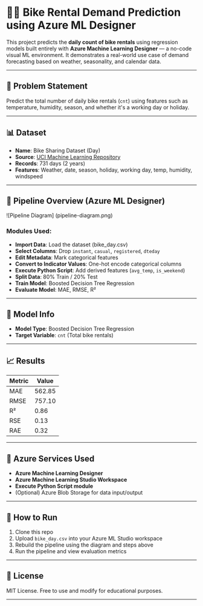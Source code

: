 # 🚴‍♂️ Bike Rental Demand Prediction using Azure ML Designer

This project predicts the **daily count of bike rentals** using regression models built entirely with **Azure Machine Learning Designer** — a no-code visual ML environment. It demonstrates a real-world use case of demand forecasting based on weather, seasonality, and calendar data.

---

## 📌 Problem Statement

Predict the total number of daily bike rentals (`cnt`) using features such as temperature, humidity, season, and whether it's a working day or holiday.

---

## 📊 Dataset

- **Name**: Bike Sharing Dataset (Day)
- **Source**: [UCI Machine Learning Repository](https://archive.ics.uci.edu/ml/datasets/Bike+Sharing+Dataset)
- **Records**: 731 days (2 years)
- **Features**: Weather, date, season, holiday, working day, temp, humidity, windspeed

---

## 🧪 Pipeline Overview (Azure ML Designer)

![Pipeline Diagram] (pipeline-diagram.png)

### Modules Used:
- **Import Data**: Load the dataset (bike_day.csv)
- **Select Columns**: Drop `instant`, `casual`, `registered`, `dteday`
- **Edit Metadata**: Mark categorical features
- **Convert to Indicator Values**: One-hot encode categorical columns
- **Execute Python Script**: Add derived features (`avg_temp`, `is_weekend`)
- **Split Data**: 80% Train / 20% Test
- **Train Model**: Boosted Decision Tree Regression
- **Evaluate Model**: MAE, RMSE, R²

---

## 🧠 Model Info

- **Model Type**: Boosted Decision Tree Regression
- **Target Variable**: `cnt` (Total bike rentals)

---

## 📈 Results

| Metric | Value |
|--------|-------|
| MAE    | 562.85 |
| RMSE   | 757.10 |
| R²     | 0.86 |
| RSE    | 0.13 |
| RAE    | 0.32 |

---

## 🧰 Azure Services Used

- **Azure Machine Learning Designer**
- **Azure Machine Learning Studio Workspace**
- **Execute Python Script module**
- (Optional) Azure Blob Storage for data input/output

---

## 🧾 How to Run

1. Clone this repo
2. Upload `bike_day.csv` into your Azure ML Studio workspace
3. Rebuild the pipeline using the diagram and steps above
4. Run the pipeline and view evaluation metrics

---

## 📄 License

MIT License. Free to use and modify for educational purposes.

---
